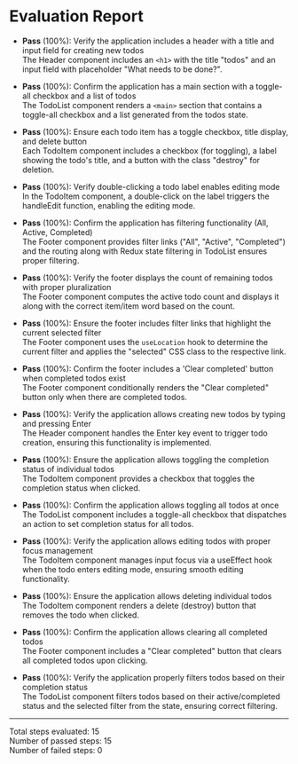 # Evaluation Report

- **Pass** (100%): Verify the application includes a header with a title and input field for creating new todos  
  The Header component includes an <code>&lt;h1&gt;</code> with the title "todos" and an input field with placeholder "What needs to be done?".

- **Pass** (100%): Confirm the application has a main section with a toggle-all checkbox and a list of todos  
  The TodoList component renders a <code>&lt;main&gt;</code> section that contains a toggle-all checkbox and a list generated from the todos state.

- **Pass** (100%): Ensure each todo item has a toggle checkbox, title display, and delete button  
  Each TodoItem component includes a checkbox (for toggling), a label showing the todo's title, and a button with the class "destroy" for deletion.

- **Pass** (100%): Verify double-clicking a todo label enables editing mode  
  In the TodoItem component, a double-click on the label triggers the handleEdit function, enabling the editing mode.

- **Pass** (100%): Confirm the application has filtering functionality (All, Active, Completed)  
  The Footer component provides filter links ("All", "Active", "Completed") and the routing along with Redux state filtering in TodoList ensures proper filtering.

- **Pass** (100%): Verify the footer displays the count of remaining todos with proper pluralization  
  The Footer component computes the active todo count and displays it along with the correct item/item word based on the count.

- **Pass** (100%): Ensure the footer includes filter links that highlight the current selected filter  
  The Footer component uses the <code>useLocation</code> hook to determine the current filter and applies the "selected" CSS class to the respective link.

- **Pass** (100%): Confirm the footer includes a 'Clear completed' button when completed todos exist  
  The Footer component conditionally renders the "Clear completed" button only when there are completed todos.

- **Pass** (100%): Verify the application allows creating new todos by typing and pressing Enter  
  The Header component handles the Enter key event to trigger todo creation, ensuring this functionality is implemented.

- **Pass** (100%): Ensure the application allows toggling the completion status of individual todos  
  The TodoItem component provides a checkbox that toggles the completion status when clicked.

- **Pass** (100%): Confirm the application allows toggling all todos at once  
  The TodoList component includes a toggle-all checkbox that dispatches an action to set completion status for all todos.

- **Pass** (100%): Verify the application allows editing todos with proper focus management  
  The TodoItem component manages input focus via a useEffect hook when the todo enters editing mode, ensuring smooth editing functionality.

- **Pass** (100%): Ensure the application allows deleting individual todos  
  The TodoItem component renders a delete (destroy) button that removes the todo when clicked.

- **Pass** (100%): Confirm the application allows clearing all completed todos  
  The Footer component includes a "Clear completed" button that clears all completed todos upon clicking.

- **Pass** (100%): Verify the application properly filters todos based on their completion status  
  The TodoList component filters todos based on their active/completed status and the selected filter from the state, ensuring correct filtering.

---

Total steps evaluated: 15  
Number of passed steps: 15  
Number of failed steps: 0
